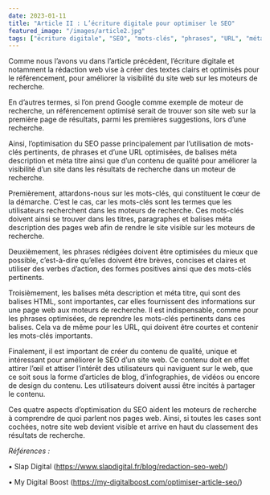 ```yaml
---
date: 2023-01-11
title: "Article II : L’écriture digitale pour optimiser le SEO"
featured_image: "/images/article2.jpg"
tags: ["écriture digitale", "SEO", "mots-clés", "phrases", "URL", "méta descriptions", "méta titres", "contenus"]
---
```


Comme nous l’avons vu dans l’article précédent, l’écriture digitale et notamment la rédaction web vise à créer des textes clairs et optimisés pour le référencement, pour améliorer la visibilité du site web sur les moteurs de recherche.

En d’autres termes, si l’on prend Google comme exemple de moteur de recherche, un référencement optimisé serait de trouver son site web sur la première page de résultats, parmi les premières suggestions, lors d’une recherche. 

Ainsi, l’optimisation du SEO passe principalement par l’utilisation de mots-clés pertinents, de phrases et d’une URL optimisées, de balises méta description et méta titre ainsi que d’un contenu de qualité pour améliorer la visibilité d’un site dans les résultats de recherche dans un moteur de recherche.

Premièrement, attardons-nous sur les mots-clés, qui constituent le cœur de la démarche. C’est le cas, car les mots-clés sont les termes que les utilisateurs recherchent dans les moteurs de recherche. Ces mots-clés doivent ainsi se trouver dans les titres, paragraphes et balises méta description des pages web afin de rendre le site visible sur les moteurs de recherche.

Deuxièmement, les phrases rédigées doivent être optimisées du mieux que possible, c’est-à-dire qu’elles doivent être brèves, concises et claires et utiliser des verbes d’action, des formes positives ainsi que des mots-clés pertinents.

Troisièmement, les balises méta description et méta titre, qui sont des balises HTML, sont importantes, car elles fournissent des informations sur une page web aux moteurs de recherche. Il est indispensable, comme pour les phrases optimisées, de reprendre les mots-clés pertinents dans ces balises. Cela va de même pour les URL, qui doivent être courtes et contenir les mots-clés importants.

Finalement, il est important de créer du contenu de qualité, unique et intéressant pour améliorer le SEO d’un site web. Ce contenu doit en effet attirer l’œil et attiser l’intérêt des utilisateurs qui naviguent sur le web, que ce soit sous la forme d’articles de blog, d’infographies, de vidéos ou encore de design du contenu. Les utilisateurs doivent aussi être incités à partager le contenu.

Ces quatre aspects d’optimisation du SEO aident les moteurs de recherche à comprendre de quoi parlent nos pages web. Ainsi, si toutes les cases sont cochées, notre site web devient visible et arrive en haut du classement des résultats de recherche. 

*Références :*

•	Slap Digital (https://www.slapdigital.fr/blog/redaction-seo-web/)

•	My Digital Boost (https://my-digitalboost.com/optimiser-article-seo/)
